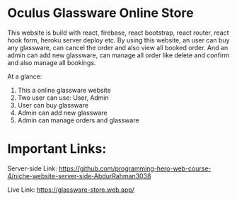 # Oculus Glassware Online Store

This website is build with react, firebase, react bootstrap, react router, react hook form, heroku server deploy etc. By using this website, an user can buy any glassware, can cancel the order and also view all booked order. And an admin can add new glassware, can manage all order like delete and confirm and also manage all bookings.

At a glance:
1. This a online glassware website
2. Two user can use: User, Admin
3. User can buy glassware
4. Admin can add new glassware
5. Admin can manage orders and glassware

# Important Links:

Server-side Link: https://github.com/programming-hero-web-course-4/niche-website-server-side-AbdurRahman3038 

Live Link: https://glassware-store.web.app/ 